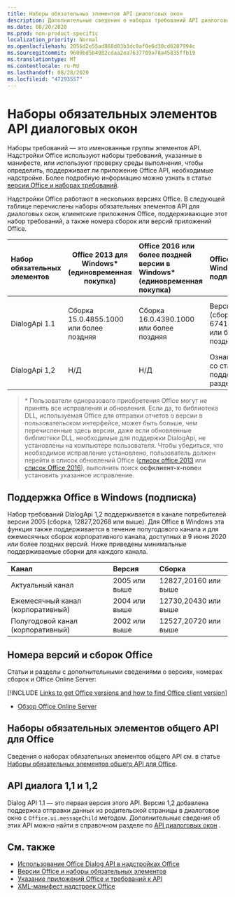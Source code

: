 ```yaml
---
title: Наборы обязательных элементов API диалоговых окон
description: Дополнительные сведения о наборах требований API диалоговых окон
ms.date: 08/20/2020
ms.prod: non-product-specific
localization_priority: Normal
ms.openlocfilehash: 2056d2e55ad868d03b3dc0af0e6d30cd6207994c
ms.sourcegitcommit: 9609bd5b4982cdaa2ea7637709a78a45835ffb19
ms.translationtype: MT
ms.contentlocale: ru-RU
ms.lasthandoff: 08/28/2020
ms.locfileid: "47293557"
---
```

# <a name="dialog-api-requirement-sets"></a>Наборы обязательных элементов API диалоговых окон

Наборы требований — это именованные группы элементов API. Надстройки Office используют наборы требований, указанные в манифесте, или используют проверку среды выполнения, чтобы определить, поддерживает ли приложение Office API, необходимые надстройке. Более подробную информацию можно узнать в статье [версии Office и наборах требований](../../develop/office-versions-and-requirement-sets.md).

Надстройки Office работают в нескольких версиях Office. В следующей таблице перечислены наборы обязательных элементов API для диалоговых окон, клиентские приложения Office, поддерживающие этот набор требований, а также номера сборок или версий приложений Office.

|  Набор обязательных элементов  | Office 2013 для Windows\*<br>(единовременная покупка) | Office 2016 или более поздней версии в Windows\*<br>(единовременная покупка)   | Office для Windows<br>подписки |  Office для iPad<br>подписки  |  Office для Mac<br>подписки  | Office в Интернете  |  Office Online Server  |
|:-----|-----|:-----|:-----|:-----|:-----|:-----|:-----|
| DialogApi 1.1  | Сборка 15.0.4855.1000 или более поздняя | Сборка 16.0.4390.1000 или более поздняя | Версия 1602 (сборка 6741.0000) или более поздняя | 1.22 или более поздняя | 15.20 или более поздняя | Январь 2017 г. | Версия 1608 (сборка 7601.6800) или более поздняя|
| DialogApi 1,2  | Н/Д | Н/Д | Ознакомьтесь со статьей поддержка<br>раздел ниже | 2,67 или более поздняя версия | 16,37 или более поздняя версия | Июнь 2020 г. | Недоступно |

>\* Пользователи одноразового приобретения Office могут не принять все исправления и обновления. Если да, то библиотека DLL, используемая Office для отправки отчетов о версии в пользовательском интерфейсе, может быть больше, чем перечисленные здесь версии, даже если обновленные библиотеки DLL, необходимые для поддержки DialogApi, не установлены на компьютере пользователя. Чтобы убедиться, что необходимое исправление установлено, пользователь должен перейти в список обновлений Office ([список office 2013](/officeupdates/msp-files-office-2013) или [список Office 2016](/officeupdates/msp-files-office-2016)), выполнить поиск **осфклиент-x-none**и установить указанное исправление.

## <a name="office-on-windows-subscription-support"></a>Поддержка Office в Windows (подписка)

Набор требований DialogApi 1,2 поддерживается в канале потребителей версии 2005 (сборка, 12827,20268 или выше). Для Office в Windows эта функция также поддерживается в течение полугодового канала и для ежемесячных сборок корпоративного канала, доступных в 9 июня 2020 или более поздних версий. Ниже приведены минимальные поддерживаемые сборки для каждого канала.  

|Канал | Версия | Сборка|
|:-----|:-----|:-----|
|Актуальный канал | 2005 или выше | 12827,20160 или выше|
|Ежемесячный канал (корпоративный) | 2004 или выше | 12730,20430 или выше|
|Полугодовой канал (корпоративный) | 2002 или выше | 12527,20720 или выше|

## <a name="office-versions-and-build-numbers"></a>Номера версий и сборок Office

Статьи и разделы с дополнительными сведениями о версиях, номерах сборок и Office Online Server:

[!INCLUDE [Links to get Office versions and how to find Office client version](../../includes/links-get-office-versions-builds.md)]
- [Обзор Office Online Server](/officeonlineserver/office-online-server-overview)

## <a name="office-common-api-requirement-sets"></a>Наборы обязательных элементов общего API для Office

Сведения о наборах обязательных элементов общего API см. в статье [Наборы обязательных элементов общего API для Office](office-add-in-requirement-sets.md).

## <a name="dialog-api-11-and-12"></a>API диалога 1,1 и 1,2

Dialog API 1.1 — это первая версия этого API. Версия 1,2 добавлена поддержка отправки данных из родительской страницы в диалоговое окно с `Office.ui.messageChild` методом. Дополнительные сведения об этих API можно найти в справочном разделе по [API диалоговых окон](/javascript/api/office/office.ui) .

## <a name="see-also"></a>См. также

- [Использование Office Dialog API в надстройках Office](../../develop/dialog-api-in-office-add-ins.md)
- [Версии Office и наборы обязательных элементов](../../develop/office-versions-and-requirement-sets.md)
- [Указание приложений Office и требований к API](../../develop/specify-office-hosts-and-api-requirements.md)
- [XML-манифест надстроек Office](../../develop/add-in-manifests.md)
